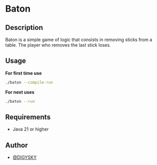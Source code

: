 # Baton

## Description

Baton is a simple game of logic that consists in removing sticks from a table. The player who removes the last stick loses.

## Usage

**For first time use**

```bash
./baton --compile-run
```
**For next uses**

```bash
./baton --run
```

## Requirements

- Java 21 or higher


## Author

- [@DIGYSKY](https://github.com/DIGYSKY)
